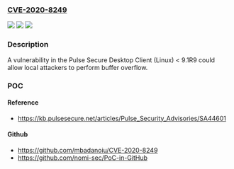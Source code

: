 ### [CVE-2020-8249](https://cve.mitre.org/cgi-bin/cvename.cgi?name=CVE-2020-8249)
![](https://img.shields.io/static/v1?label=Product&message=Pulse%20Secure%20Desktop%20Client&color=blue)
![](https://img.shields.io/static/v1?label=Version&message=n%2Fa&color=blue)
![](https://img.shields.io/static/v1?label=Vulnerability&message=Classic%20Buffer%20Overflow%20(CWE-120)&color=brighgreen)

### Description

A vulnerability in the Pulse Secure Desktop Client (Linux) < 9.1R9 could allow local attackers to perform buffer overflow.

### POC

#### Reference
- https://kb.pulsesecure.net/articles/Pulse_Security_Advisories/SA44601

#### Github
- https://github.com/mbadanoiu/CVE-2020-8249
- https://github.com/nomi-sec/PoC-in-GitHub

